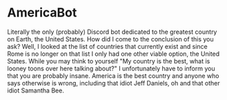# AmericaBot

Literally the only (probably) Discord bot dedicated to the greatest country on Earth, the United States. How did I come to the conclusion of this you ask? Well, I looked at the list of countries that currently exist and since Rome is no longer on that list I only had one other viable option, the United States. While you may think to yourself "My country is the best, what is looney toons over here talking about?" I unfortunately have to inform you that you are probably insane. America is the best country and anyone who says otherwise is wrong, including that idiot Jeff Daniels, oh and that other idiot Samantha Bee.